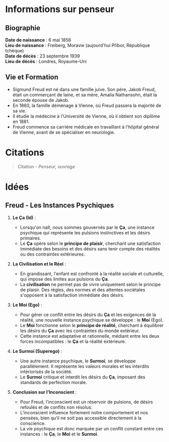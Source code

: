 # Informations sur penseur

## Biographie
**Date de naissance** : 6 mai 1856  
**Lieu de naissance** : Freiberg, Moravie (aujourd'hui Příbor, République tchèque)  
**Date de décès** : 23 septembre 1939  
**Lieu de décès** : Londres, Royaume-Uni


## Vie et Formation
- Sigmund Freud est né dans une famille juive. Son père, Jakob Freud, était un commerçant de laine, et sa mère, Amalia Nathansohn, était la seconde épouse de Jakob.
- En 1860, la famille déménage à Vienne, où Freud passera la majorité de sa vie.
- Il étudie la médecine à l'Université de Vienne, où il obtient son diplôme en 1881.
- Freud commence sa carrière médicale en travaillant à l'hôpital général de Vienne, avant de se spécialiser en neurologie.



# Citations
> Citation - _Penseur, ouvrage_



# Idées

## Freud - Les Instances Psychiques
1. **Le Ça (Id)** :

   - Lorsqu'on naît, nous sommes gouvernés par le **Ça**, une instance psychique qui représente les pulsions instinctives et les désirs primaires.
   - Le **Ça** opère selon le **principe de plaisir**, cherchant une satisfaction immédiate des besoins et des désirs sans tenir compte des réalités ou des contraintes extérieures.

2. **La Civilisation et le Réel** :

   - En grandissant, l'enfant est confronté à la réalité sociale et culturelle, qui impose des limites aux pulsions du **Ça**.
   - La **civilisation** ne permet pas de vivre uniquement selon le principe de plaisir. Des règles, des normes et des attentes sociétales s'opposent à la satisfaction immédiate des désirs.

3. **Le Moi (Ego)** :

   - Pour gérer ce conflit entre les désirs du **Ça** et les exigences de la réalité, une nouvelle instance psychique se développe : le **Moi** (Ego).
   - Le **Moi** fonctionne selon le **principe de réalité**, cherchant à équilibrer les désirs du **Ça** avec les contraintes du monde extérieur.
   - Cette instance est adaptative et rationnelle, médiant entre les deux forces incompatibles : le **Ça** et la réalité extérieure.

4. **Le Surmoi (Superego)** :

   - Une autre instance psychique, le **Surmoi**, se développe parallèlement. Il représente les valeurs morales et les interdits intériorisés de la société.
   - Le **Surmoi** critique et interdit les désirs du **Ça**, imposant des standards de perfection morale.

5. **Conclusion sur l’Inconscient** :
   - Pour Freud, l'inconscient est un réservoir de pulsions, de désirs refoulés et de conflits non résolus.
   - L’inconscient influence fortement notre comportement et nos pensées, bien qu’il ne soit pas accessible directement à la conscience.
   - La vie psychique est donc marquée par un conflit constant entre ces instances : le **Ça**, le **Moi** et le **Surmoi**.
